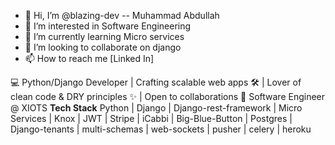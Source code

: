 - 👋 Hi, I’m @blazing-dev -- Muhammad Abdullah
- 👀 I’m interested in Software Engineering
- 🌱 I’m currently learning Micro services
- 💞️ I’m looking to collaborate on django
- 📫 How to reach me [Linked In]

<!---
blazing-dev/blazing-dev is a ✨ special ✨ repository because its `README.md` (this file) appears on your GitHub profile.
You can click the Preview link to take a look at your changes.
--->
💻 Python/Django Developer | Crafting scalable web apps 🛠️ | Lover of clean code & DRY principles ✨ | Open to collaborations 🚀
Software Engineer @ XIOTS
**Tech Stack**
Python | Django | Django-rest-framework | Micro Services | Knox | JWT | Stripe | iCabbi | Big-Blue-Button | Postgres | Django-tenants | multi-schemas | web-sockets | pusher | celery | heroku
